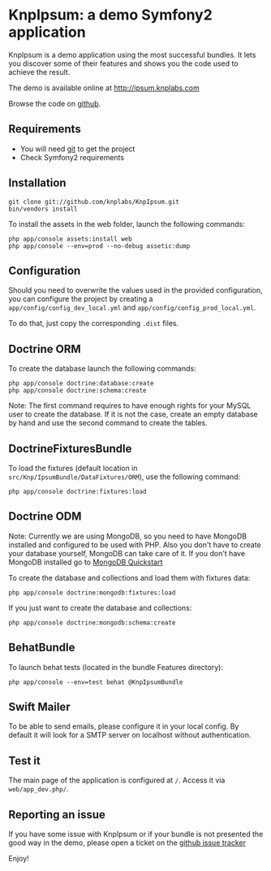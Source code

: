 KnpIpsum: a demo Symfony2 application
=====================================

KnpIpsum is a demo application using the most successful bundles. It lets you
discover some of their features and shows you the code used to achieve the
result.

The demo is available online at http://ipsum.knplabs.com

Browse the code on [github](https://github.com/knplabs/KnpIpsum).

Requirements
------------

* You will need [git](http://git-scm.com/download) to get the project
* Check Symfony2 requirements

Installation
------------

    git clone git://github.com/knplabs/KnpIpsum.git
    bin/vendors install

To install the assets in the web folder, launch the following commands:

    php app/console assets:install web
    php app/console --env=prod --no-debug assetic:dump

Configuration
-------------

Should you need to overwrite the values used in the provided configuration,
you can configure the project by creating a `app/config/config_dev_local.yml`
and `app/config/config_prod_local.yml`.

To do that, just copy the corresponding `.dist` files.

Doctrine ORM
------------

To create the database launch the following commands:

    php app/console doctrine:database:create
    php app/console doctrine:schema:create

Note:
    The first command requires to have enough rights for your MySQL user
    to create the database. If it is not the case, create an empty database
    by hand and use the second command to create the tables.

DoctrineFixturesBundle
----------------------

To load the fixtures (default location in `src/Knp/IpsumBundle/DataFixtures/ORM`),
use the following command:

    php app/console doctrine:fixtures:load

Doctrine ODM
------------

Note:
    Currently we are using MongoDB, so you need to have MongoDB installed
    and configured to be used with PHP. Also you don't have to create your
    database yourself, MongoDB can take care of it.
    If you don't have MongoDB installed go to
    [MongoDB Quickstart](http://www.mongodb.org/display/DOCS/Quickstart)

To create the database and collections and load them with fixtures data:

    php app/console doctrine:mongodb:fixtures:load

If you just want to create the database and collections:

    php app/console doctrine:mongodb:schema:create

BehatBundle
-----------

To launch behat tests (located in the bundle Features directory):

    php app/console --env=test behat @KnpIpsumBundle

Swift Mailer
------------

To be able to send emails, please configure it in your local config. By default
it will look for a SMTP server on localhost without authentication.

Test it
-------

The main page of the application is configured at `/`. Access it via
`web/app_dev.php/`.

Reporting an issue
------------------

If you have some issue with KnpIpsum or if your bundle is not presented
the good way in the demo, please open a ticket on the
[github issue tracker](https://github.com/knplabs/KnpIpsum/issues)

Enjoy!
